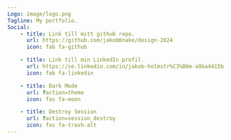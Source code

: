 ```yaml
---
Logo: image/logo.png
Tagline: My portfolio.
Social:
    - title: Link till mitt github repo.
      url: https://github.com/jakobKnake/design-2024
      icon: fab fa-github

    - title: Link till min LinkedIn profil.
      url: https://se.linkedin.com/in/jakob-holmstr%C3%B6m-a9ba4415b
      icon: fab fa-linkedin

    - title: Dark Mode
      url: ?action=theme
      icon: fas fa-moon

    - title: Destroy Session
      url: ?action=session_destroy
      icon: fas fa-trash-alt
---
```

